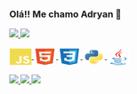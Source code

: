 ### Olá!! Me chamo Adryan 👋

<div>
  <a href="https://github.com/adryanps11">
  <img height="180em" src="https://github-readme-stats.vercel.app/api?username=adryanps11&show_icons=true&theme=vue-dark&include_all_commits=true&count_private=true"/>
  <img height="180em" src="https://github-readme-stats.vercel.app/api/top-langs/?username=adryanps11&layout=compact&langs_count=7&theme=vue-dark"/>
</div>
  
  <div style="display: inline_block"><br>
  <img align="center" alt="Adryan-Js" height="30" width="40" src="https://raw.githubusercontent.com/devicons/devicon/master/icons/javascript/javascript-plain.svg">
  <img align="center" alt="Adryan-HTML" height="30" width="40" src="https://raw.githubusercontent.com/devicons/devicon/master/icons/html5/html5-original.svg">
  <img align="center" alt="Adryan-CSS" height="30" width="40" src="https://raw.githubusercontent.com/devicons/devicon/master/icons/css3/css3-original.svg">
  <img align="center" alt="Adryan-Python" height="30" width="40" src="https://raw.githubusercontent.com/devicons/devicon/master/icons/python/python-original.svg">
  <img align="center" alt="Adryan-Java" height="30" width="40" src="https://raw.githubusercontent.com/devicons/devicon/master/icons/java/java-original.svg">
</div><br>
  
  <div> 
   <a href = "mailto:contato@adryanpaulodasilva11@gmail.com">
    <img src="https://img.shields.io/badge/-Gmail-%23333?style=for-the-badge&logo=gmail&logoColor=white" target="_blank">
   </a>
  <a href="https://instagram.com/adryanpaulo11" target="_blank">
    <img src="https://img.shields.io/badge/-Instagram-%23E4405F?style=for-the-badge&logo=instagram&logoColor=white" target="_blank">
  </a>
  <a href="https://www.linkedin.com/in/adryan-paulo-94867a163/" target="_blank">
    <img src="https://img.shields.io/badge/-LinkedIn-%230077B5?style=for-the-badge&logo=linkedin&logoColor=white" target="_blank">
  </a> 
</div>
  
  
  
